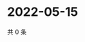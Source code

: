 # 2022-05-15

共 0 条

<!-- BEGIN WEIBO -->
<!-- 最后更新时间 Sun May 15 2022 11:12:22 GMT+0800 (China Standard Time) -->

<!-- END WEIBO -->
